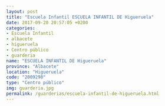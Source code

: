 ```yaml
---
layout: post
title: "Escuela Infantil ESCUELA INFANTIL DE Higueruela"
date: 2017-09-20 20:57:05 +0200
categories:
- Escuela Infantil
- albacete
- higueruela
- Centro público
- guarderia
name: "ESCUELA INFANTIL DE Higueruela"
province: "Albacete"
location: "Higueruela"
code: "2009298"
type: "Centro público"
img: guarderia.jpg
permalink: /guarderias/escuela-infantil-de-higueruela.html
---
```

